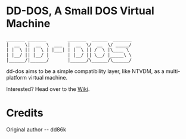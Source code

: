 # DD-DOS, A Small DOS Virtual Machine

```
_______ _______        _______  ______  _______
|  __  \|  __  \  ___  |  __  \/  __  \/ _____/
| |  \ || |  \ | |___| | |  \ || /  \ |\____ \
| |__/ || |__/ |       | |__/ || \__/ |_____\ \
|______/|______/       |______/\______/\______/
```

dd-dos aims to be a simple compatibility layer, like NTVDM, as a multi-platform virtual machine.

Interested? Head over to the [Wiki](https://github.com/dd86k/dd-dos/wiki).

# Credits

Original author -- dd86k